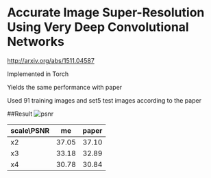 # Accurate Image Super-Resolution Using Very Deep Convolutional Networks
http://arxiv.org/abs/1511.04587

Implemented in Torch

Yields the same performance with paper

Used 91 training images and set5 test images according to the paper


##Result
![psnr](https://cloud.githubusercontent.com/assets/13601723/15352284/6ac4885c-1d1e-11e6-8885-fbc034797446.png)

scale\PSNR | me | paper
------------ | ------------- | -------------
x2 | 37.05 | 37.10
x3 | 33.18 | 32.89
x4 | 30.78 | 30.84
